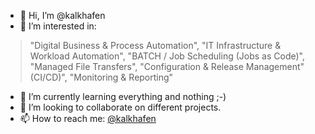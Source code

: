 - 👋 Hi, I’m @kalkhafen
- 👀 I’m interested in:
 > "Digital Business & Process Automation", "IT Infrastructure & Workload Automation", "BATCH / Job Scheduling (Jobs as Code)", "Managed File Transfers", "Configuration & Release Management" (CI/CD)", "Monitoring & Reporting"
- 🌱 I’m currently learning everything and nothing ;-)
- 💞️ I’m looking to collaborate on different projects.
- 📫 How to reach me: [@kalkhafen](https://twitter.com/kalkhafen)

<!---
kalkhafen/kalkhafen is a ✨ special ✨ repository because its `README.md` (this file) appears on your GitHub profile.
You can click the Preview link to take a look at your changes.
--->
